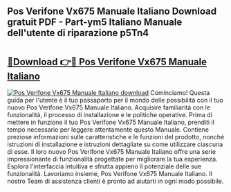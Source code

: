 ## Pos Verifone Vx675 Manuale Italiano Download gratuit PDF - Part-ym5 Italiano Manuale dell'utente di riparazione p5Tn4

# <h2><a href="http://dfc9z7x.blite.top/?on=Pos+Verifone+Vx675+Manuale+Italiano">🔗Download 👉🔴 Pos Verifone Vx675 Manuale Italiano</a></h2>

[![Pos Verifone Vx675 Manuale Italiano download](https://i.imgur.com/lujVjoI.png)](http://dfc9z7x.blite.top/?on=Pos+Verifone+Vx675+Manuale+Italiano)
Cominciamo! Questa guida per l'utente è il tuo passaporto per il mondo delle possibilità con il tuo nuovo Pos Verifone Vx675 Manuale Italiano. Acquisire familiarità con le funzionalità, il processo di installazione e le politiche operative. Prima di mettere in funzione il tuo Pos Verifone Vx675 Manuale Italiano, prenditi il tempo necessario per leggere attentamente questo Manuale. Contiene preziose informazioni sulle caratteristiche e le funzioni del prodotto, nonché istruzioni di installazione e istruzioni dettagliate su come utilizzare ciascuna di esse. Il loro nuovo Pos Verifone Vx675 Manuale Italiano offre una serie impressionante di funzionalità progettate per migliorare la tua esperienza. Esplora l'interfaccia intuitiva e sfrutta appieno il potenziale delle sue funzionalità. Lavoriamo insieme, Pos Verifone Vx675 Manuale Italiano. Il nostro Team di assistenza clienti è pronto ad aiutarti in ogni modo possibile.
